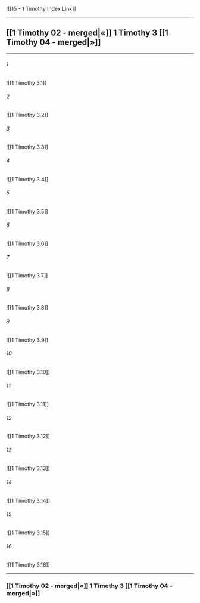![[15 - 1 Timothy Index Link]]

---
##  [[1 Timothy 02 - merged|«]] 1 Timothy 3 [[1 Timothy 04 - merged|»]]

---

###### 1
![[1 Timothy 3.1]] 

###### 2
![[1 Timothy 3.2]] 

###### 3
![[1 Timothy 3.3]] 

###### 4
![[1 Timothy 3.4]]

###### 5 
![[1 Timothy 3.5]] 

###### 6
![[1 Timothy 3.6]] 

###### 7
![[1 Timothy 3.7]] 

###### 8
![[1 Timothy 3.8]] 

###### 9
![[1 Timothy 3.9]] 

###### 10
![[1 Timothy 3.10]] 

###### 11
![[1 Timothy 3.11]] 

###### 12
![[1 Timothy 3.12]]

###### 13
![[1 Timothy 3.13]] 

###### 14
![[1 Timothy 3.14]] 

###### 15
![[1 Timothy 3.15]]

###### 16
![[1 Timothy 3.16]] 


---
###  [[1 Timothy 02 - merged|«]] 1 Timothy 3 [[1 Timothy 04 - merged|»]]
